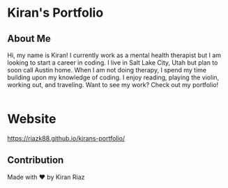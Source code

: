 # Kiran's Portfolio

## About Me
Hi, my name is Kiran! I currently work as a mental health therapist but I am looking to start a career in coding. I live in Salt Lake City, Utah but plan to soon call Austin home. When I am not doing therapy, I spend my time building upon my knowledge of coding. I enjoy reading, playing the violin, working out, and traveling. Want to see my work? Check out my portfolio!

![]()

# Website
https://riazk88.github.io/kirans-portfolio/

## Contribution
Made with ❤️ by Kiran Riaz